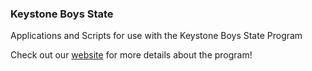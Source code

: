 ### Keystone Boys State

Applications and Scripts for use with the Keystone Boys State Program

Check out our [website](http://www.keystoneboysstate.com) for more details about the program!